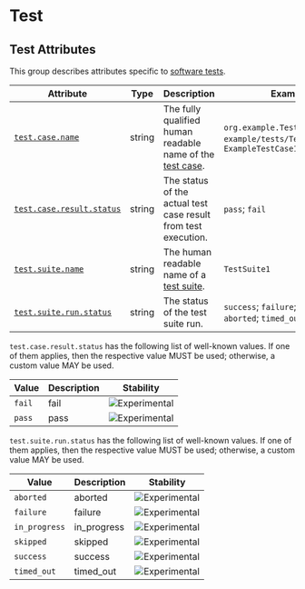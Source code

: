 <!--- Hugo front matter used to generate the website version of this page:
--->

<!-- NOTE: THIS FILE IS AUTOGENERATED. DO NOT EDIT BY HAND. -->
<!-- see templates/registry/markdown/attribute_namespace.md.j2 -->

# Test

## Test Attributes

This group describes attributes specific to [software tests](https://wikipedia.org/wiki/Software_testing).

| Attribute | Type | Description | Examples | Stability |
|---|---|---|---|---|
| <a id="test-case-name" href="#test-case-name">`test.case.name`</a> | string | The fully qualified human readable name of the [test case](https://wikipedia.org/wiki/Test_case). | `org.example.TestCase1.test1`; `example/tests/TestCase1.test1`; `ExampleTestCase1_test1` | ![Experimental](https://img.shields.io/badge/-experimental-blue) |
| <a id="test-case-result-status" href="#test-case-result-status">`test.case.result.status`</a> | string | The status of the actual test case result from test execution. | `pass`; `fail` | ![Experimental](https://img.shields.io/badge/-experimental-blue) |
| <a id="test-suite-name" href="#test-suite-name">`test.suite.name`</a> | string | The human readable name of a [test suite](https://wikipedia.org/wiki/Test_suite). | `TestSuite1` | ![Experimental](https://img.shields.io/badge/-experimental-blue) |
| <a id="test-suite-run-status" href="#test-suite-run-status">`test.suite.run.status`</a> | string | The status of the test suite run. | `success`; `failure`; `skipped`; `aborted`; `timed_out`; `in_progress` | ![Experimental](https://img.shields.io/badge/-experimental-blue) |

`test.case.result.status` has the following list of well-known values. If one of them applies, then the respective value MUST be used; otherwise, a custom value MAY be used.

| Value  | Description | Stability |
|---|---|---|
| `fail` | fail | ![Experimental](https://img.shields.io/badge/-experimental-blue) |
| `pass` | pass | ![Experimental](https://img.shields.io/badge/-experimental-blue) |

`test.suite.run.status` has the following list of well-known values. If one of them applies, then the respective value MUST be used; otherwise, a custom value MAY be used.

| Value  | Description | Stability |
|---|---|---|
| `aborted` | aborted | ![Experimental](https://img.shields.io/badge/-experimental-blue) |
| `failure` | failure | ![Experimental](https://img.shields.io/badge/-experimental-blue) |
| `in_progress` | in_progress | ![Experimental](https://img.shields.io/badge/-experimental-blue) |
| `skipped` | skipped | ![Experimental](https://img.shields.io/badge/-experimental-blue) |
| `success` | success | ![Experimental](https://img.shields.io/badge/-experimental-blue) |
| `timed_out` | timed_out | ![Experimental](https://img.shields.io/badge/-experimental-blue) |
